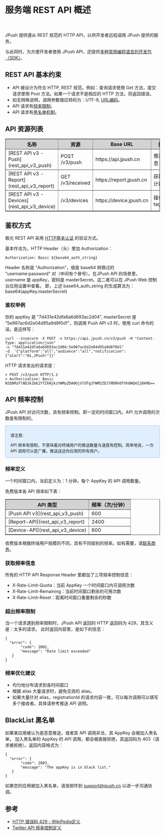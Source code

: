 # 服务端 REST API 概述
</br>
</br>
JPush 提供遵从 REST 规范的 HTTP API，以供开发者远程调用 JPush 提供的服务。

与此同时，为方便开发者使用 JPush API，还提供[多种常用编程语言的开发包（SDK）](../../resources/#sdk_1)。


## REST API 基本约束

* API 被设计为符合 HTTP, REST 规范。例如：查询请求使用 Get 方法，提交请求使用 Post 方法。如果一个请求不是相应的 HTTP 方法，将返回错误。
* 如无特殊说明，调用参数值应转码为：UTF-8, [URL编码](http://zh.wikipedia.org/wiki/%E7%99%BE%E5%88%86%E5%8F%B7%E7%BC%96%E7%A0%81)。
* API 请求有[频率限制](#api_1)。
* API 请求有[黑名单机制](#blacklist)。

## API 资源列表
<div class="table-d" align="center" >
        <table border="1" width = "100%">
                <tr  bgcolor="#D3D3D3" >
                        <th>名称</th>
                        <th>资源</th>
                        <th>Base URL</th>
                        <th>描述</th>
                </tr>
                <tr >
                        <td>[REST API v3 - Push](rest_api_v3_push)</td>
                        <td>POST /v3/push</td>
                        <td>https://api.jpush.cn</td>
                        <td>推送消息 API</td>
                </tr>
                <tr >
                        <td>[REST API v3 - Report](rest_api_v3_report)</td>
                        <td>GET /v3/received</td>
                        <td>https://report.jpush.cn</td>
                        <td>获取统计数据</td>
                </tr>
                <tr >
                        <td>[REST API v3 - Devices](rest_api_v3_device)</td>
                        <td>/v3/devices</td>
                        <td>https://device.jpush.cn</td>
                        <td>操作 tag,alias </td>
                </tr>
        </table>
</div>


## 鉴权方式

极光 REST API 采用 [HTTP基本认证](http://zh.wikipedia.org/wiki/HTTP%E5%9F%BA%E6%9C%AC%E8%AE%A4%E8%AF%81) 的验证方式。

基本作法为，HTTP Header（头）里加 Authorization：

    Authorization: Basic ${base64_auth_string}

Header 名称是 "Authorization"，值是 base64 转换过的 "username:password" 对（中间有个冒号）。在JPush API 的场景里，username 是 appKey，密码是 masterSecret。这二者可以在 JPush Web 控制台应用设置中查看。
即，上述 base64_auth_string 的生成算法为：base64(appKey:masterSecret)

### 鉴权举例

你的 appKey 是 "7d431e42dfa6a6d693ac2d04", masterSecret 是 "5e987ac6d2e04d95a9d8f0d1"，则调用 Push API v3 时，使用 curl 命令的话，是这样写：

```
curl --insecure -X POST -v https://api.jpush.cn/v3/push -H "Content-Type: application/json"
-u "7d431e42dfa6a6d693ac2d04:5e987ac6d2e04d95a9d8f0d1"
-d  '{"platform":"all","audience":"all","notification":{"alert":"Hi,JPush!"}}'
```

HTTP 请求发出的请求是：

```
> POST /v3/push HTTP/1.1
> Authorization: Basic N2Q0MzFlNDJkZmE2YTZkNjkzYWMyZDA0OjVlOTg3YWM2ZDJlMDRkOTVhOWQ4ZjBkMQ==
```



## API 频率控制

JPush API 对访问次数，具有频率控制。即一定的时间窗口内，API 允许调用的次数是有限制的。

<div style="font-size:13px;background: #E0EFFE;border: 1px solid #ACBFD7;border-radius: 3px;padding: 8px 16px;  padding-bottom: 0;margin-bottom: 0;">
<p>请注意:
	<br>
	<p>API 频率有限制，不意味着对终端用户的推送数量与速度有控制。简单地说，一次 API 调用可以是广播，推送送达你应用的所有用户。
</div>


### 频率定义

一个时间窗口内，当前定义为：1 分钟。每个 AppKey 的 API 调用数量。

免费版本各 API 频率如下表：
<div class="table-d" align="center" >
        <table border="1" width = "100%">
                <tr  bgcolor="#D3D3D3" >
                        <th>API 类型</th>
                        <th>频率（次/分钟）</th>
                </tr>
                <tr >
                        <td>[Push API v3](rest_api_v3_push)</td>
                        <td>600</td>
                </tr>
                <tr >
                        <td>[Report-API](rest_api_v3_report)</td>
                        <td>2400</td>
                </tr>
                <tr >
                        <td>[Device-API](rest_api_v3_device)</td>
                        <td>600</td>
                </tr>
        </table>
</div>

收费版本根据终端用户规模的不同，具有不同级别的频率。如有需要，请[联系商务](https://www.jiguang.cn/accounts/business_contact?fromPage=push_doc)。

### 获取频率信息

所有的 HTTP API Response Header 里都加了三项频率控制信息：

+ X-Rate-Limit-Quota：当前 AppKey 一个时间窗口内可调用次数
+ X-Rate-Limit-Remaining：当前时间窗口剩余的可用次数
+ X-Rate-Limit-Reset：距离时间窗口重置剩余的秒数

### 超出频率限制

当一个请求遇到频率限制时，JPush API 返回的 HTTP 返回码为 429，其含义是：太多的请求。
此时返回内容里，是如下的信息：

	{
	  "error": {
	       "code": 2002, 
	       "message": "Rate limit exceeded"
	   }
	}

### 频率优化建议

+ 均匀地分布请求到各时间窗口
+ 根据 alias 大量请求时，避免无效的 alias。
+ 如果大量针对 alias，registrationId 的请求内容一致，可以每次调用可以填写多个接收者。具体请参考推送 API 说明。




## BlackList 黑名单

如果某应用被认为是恶意推送，或者其 API 调用非法，其 AppKey 会被加入黑名单。
加入黑名单的 AppKey 的 API 调用，都会被直接拒绝，其返回码为 403（请求被拒绝）。返回内容格式为：

	{
	  "error": {
	       "code": 2003,
	       "message": "The appKey is in black list."
	   }
	}

如果您的应用被加入黑名单，请发邮件到 [support&#64;jpush.cn](mailto:support&#64;jpush.cn) 以进一步沟通协调。

## 参考

+ [HTTP 错误码 429  - WikiPedia定义](http://en.wikipedia.org/wiki/List_of_HTTP_status_codes#4xx_Client_Error)
+ [Twitter API 频率控制定义](https://dev.twitter.com/docs/rate-limiting/1.1)

